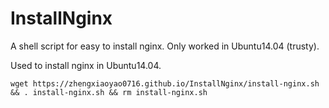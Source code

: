 # InstallNginx
A shell script for easy to install nginx. Only worked in Ubuntu14.04 (trusty).

Used to install nginx in Ubuntu14.04.
``` shell
wget https://zhengxiaoyao0716.github.io/InstallNginx/install-nginx.sh && . install-nginx.sh && rm install-nginx.sh
```
